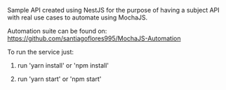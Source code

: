 Sample API created using NestJS for the purpose of having a subject API with real use cases to automate using MochaJS. 

Automation suite can be found on:
    https://github.com/santiagoflores995/MochaJS-Automation

To run the service just:

1. run 'yarn install' or 'npm install'

2. run 'yarn start' or 'npm start'
